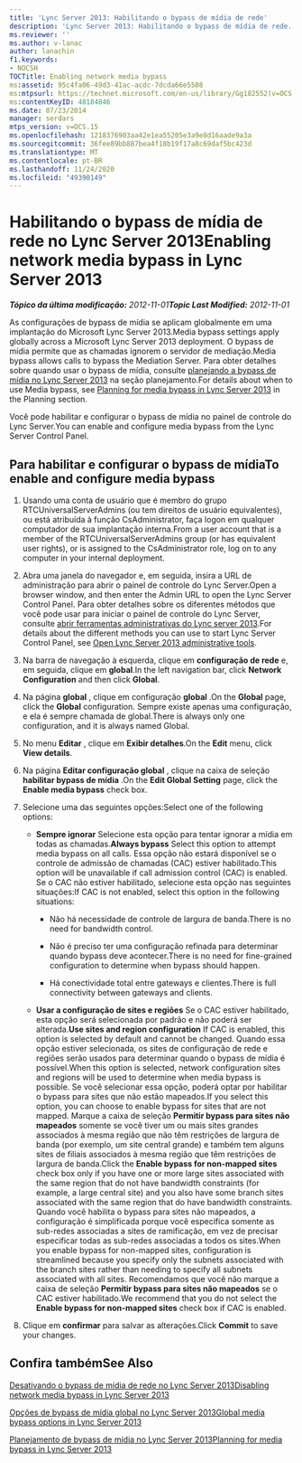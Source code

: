 ```yaml
---
title: 'Lync Server 2013: Habilitando o bypass de mídia de rede'
description: 'Lync Server 2013: Habilitando o bypass de mídia de rede.'
ms.reviewer: ''
ms.author: v-lanac
author: lanachin
f1.keywords:
- NOCSH
TOCTitle: Enabling network media bypass
ms:assetid: 95c4fa06-49d3-41ac-acdc-7dcda66e5508
ms:mtpsurl: https://technet.microsoft.com/en-us/library/Gg182552(v=OCS.15)
ms:contentKeyID: 48184846
ms.date: 07/23/2014
manager: serdars
mtps_version: v=OCS.15
ms.openlocfilehash: 1218376903aa42e1ea55205e3a9e8d16aade9a3a
ms.sourcegitcommit: 36fee89bb887bea4f18b19f17a8c69daf5bc423d
ms.translationtype: MT
ms.contentlocale: pt-BR
ms.lasthandoff: 11/24/2020
ms.locfileid: "49390149"
---
```

# <a name="enabling-network-media-bypass-in-lync-server-2013"></a><span data-ttu-id="f6040-103">Habilitando o bypass de mídia de rede no Lync Server 2013</span><span class="sxs-lookup"><span data-stu-id="f6040-103">Enabling network media bypass in Lync Server 2013</span></span>

<div data-xmlns="http://www.w3.org/1999/xhtml">

<div class="topic" data-xmlns="http://www.w3.org/1999/xhtml" data-msxsl="urn:schemas-microsoft-com:xslt" data-cs="https://msdn.microsoft.com/">

<div data-asp="https://msdn2.microsoft.com/asp">



</div>

<div id="mainSection">

<div id="mainBody"><span data-ttu-id="f6040-104">

<span> </span></span><span class="sxs-lookup"><span data-stu-id="f6040-104">

<span> </span></span></span>

<span data-ttu-id="f6040-105">_**Tópico da última modificação:** 2012-11-01_</span><span class="sxs-lookup"><span data-stu-id="f6040-105">_**Topic Last Modified:** 2012-11-01_</span></span>

<span data-ttu-id="f6040-106">As configurações de bypass de mídia se aplicam globalmente em uma implantação do Microsoft Lync Server 2013.</span><span class="sxs-lookup"><span data-stu-id="f6040-106">Media bypass settings apply globally across a Microsoft Lync Server 2013 deployment.</span></span> <span data-ttu-id="f6040-107">O bypass de mídia permite que as chamadas ignorem o servidor de mediação.</span><span class="sxs-lookup"><span data-stu-id="f6040-107">Media bypass allows calls to bypass the Mediation Server.</span></span> <span data-ttu-id="f6040-108">Para obter detalhes sobre quando usar o bypass de mídia, consulte [planejando a bypass de mídia no Lync Server 2013](lync-server-2013-planning-for-media-bypass.md) na seção planejamento.</span><span class="sxs-lookup"><span data-stu-id="f6040-108">For details about when to use Media bypass, see [Planning for media bypass in Lync Server 2013](lync-server-2013-planning-for-media-bypass.md) in the Planning section.</span></span>

<span data-ttu-id="f6040-109">Você pode habilitar e configurar o bypass de mídia no painel de controle do Lync Server.</span><span class="sxs-lookup"><span data-stu-id="f6040-109">You can enable and configure media bypass from the Lync Server Control Panel.</span></span>

<div>

## <a name="to-enable-and-configure-media-bypass"></a><span data-ttu-id="f6040-110">Para habilitar e configurar o bypass de mídia</span><span class="sxs-lookup"><span data-stu-id="f6040-110">To enable and configure media bypass</span></span>

1.  <span data-ttu-id="f6040-111">Usando uma conta de usuário que é membro do grupo RTCUniversalServerAdmins (ou tem direitos de usuário equivalentes), ou está atribuída à função CsAdministrator, faça logon em qualquer computador de sua implantação interna.</span><span class="sxs-lookup"><span data-stu-id="f6040-111">From a user account that is a member of the RTCUniversalServerAdmins group (or has equivalent user rights), or is assigned to the CsAdministrator role, log on to any computer in your internal deployment.</span></span>

2.  <span data-ttu-id="f6040-112">Abra uma janela do navegador e, em seguida, insira a URL de administração para abrir o painel de controle do Lync Server.</span><span class="sxs-lookup"><span data-stu-id="f6040-112">Open a browser window, and then enter the Admin URL to open the Lync Server Control Panel.</span></span> <span data-ttu-id="f6040-113">Para obter detalhes sobre os diferentes métodos que você pode usar para iniciar o painel de controle do Lync Server, consulte [abrir ferramentas administrativas do Lync server 2013](lync-server-2013-open-lync-server-administrative-tools.md).</span><span class="sxs-lookup"><span data-stu-id="f6040-113">For details about the different methods you can use to start Lync Server Control Panel, see [Open Lync Server 2013 administrative tools](lync-server-2013-open-lync-server-administrative-tools.md).</span></span>

3.  <span data-ttu-id="f6040-114">Na barra de navegação à esquerda, clique em **configuração de rede** e, em seguida, clique em **global**.</span><span class="sxs-lookup"><span data-stu-id="f6040-114">In the left navigation bar, click **Network Configuration** and then click **Global**.</span></span>

4.  <span data-ttu-id="f6040-115">Na página **global** , clique em configuração **global** .</span><span class="sxs-lookup"><span data-stu-id="f6040-115">On the **Global** page, click the **Global** configuration.</span></span> <span data-ttu-id="f6040-116">Sempre existe apenas uma configuração, e ela é sempre chamada de global.</span><span class="sxs-lookup"><span data-stu-id="f6040-116">There is always only one configuration, and it is always named Global.</span></span>

5.  <span data-ttu-id="f6040-117">No menu **Editar** , clique em **Exibir detalhes**.</span><span class="sxs-lookup"><span data-stu-id="f6040-117">On the **Edit** menu, click **View details**.</span></span>

6.  <span data-ttu-id="f6040-118">Na página **Editar configuração global** , clique na caixa de seleção **habilitar bypass de mídia** .</span><span class="sxs-lookup"><span data-stu-id="f6040-118">On the **Edit Global Setting** page, click the **Enable media bypass** check box.</span></span>

7.  <span data-ttu-id="f6040-119">Selecione uma das seguintes opções:</span><span class="sxs-lookup"><span data-stu-id="f6040-119">Select one of the following options:</span></span>
    
      - <span data-ttu-id="f6040-120">**Sempre ignorar**   Selecione esta opção para tentar ignorar a mídia em todas as chamadas.</span><span class="sxs-lookup"><span data-stu-id="f6040-120">**Always bypass**   Select this option to attempt media bypass on all calls.</span></span> <span data-ttu-id="f6040-121">Essa opção não estará disponível se o controle de admissão de chamadas (CAC) estiver habilitado.</span><span class="sxs-lookup"><span data-stu-id="f6040-121">This option will be unavailable if call admission control (CAC) is enabled.</span></span> <span data-ttu-id="f6040-122">Se o CAC não estiver habilitado, selecione esta opção nas seguintes situações:</span><span class="sxs-lookup"><span data-stu-id="f6040-122">If CAC is not enabled, select this option in the following situations:</span></span>
        
          - <span data-ttu-id="f6040-123">Não há necessidade de controle de largura de banda.</span><span class="sxs-lookup"><span data-stu-id="f6040-123">There is no need for bandwidth control.</span></span>
        
          - <span data-ttu-id="f6040-124">Não é preciso ter uma configuração refinada para determinar quando bypass deve acontecer.</span><span class="sxs-lookup"><span data-stu-id="f6040-124">There is no need for fine-grained configuration to determine when bypass should happen.</span></span>
        
          - <span data-ttu-id="f6040-125">Há conectividade total entre gateways e clientes.</span><span class="sxs-lookup"><span data-stu-id="f6040-125">There is full connectivity between gateways and clients.</span></span>
    
      - <span data-ttu-id="f6040-126">**Usar a configuração de sites e regiões**   Se o CAC estiver habilitado, esta opção será selecionada por padrão e não poderá ser alterada.</span><span class="sxs-lookup"><span data-stu-id="f6040-126">**Use sites and region configuration**   If CAC is enabled, this option is selected by default and cannot be changed.</span></span> <span data-ttu-id="f6040-127">Quando essa opção estiver selecionada, os sites de configuração de rede e regiões serão usados para determinar quando o bypass de mídia é possível.</span><span class="sxs-lookup"><span data-stu-id="f6040-127">When this option is selected, network configuration sites and regions will be used to determine when media bypass is possible.</span></span> <span data-ttu-id="f6040-128">Se você selecionar essa opção, poderá optar por habilitar o bypass para sites que não estão mapeados.</span><span class="sxs-lookup"><span data-stu-id="f6040-128">If you select this option, you can choose to enable bypass for sites that are not mapped.</span></span> <span data-ttu-id="f6040-129">Marque a caixa de seleção **Permitir bypass para sites não mapeados** somente se você tiver um ou mais sites grandes associados à mesma região que não têm restrições de largura de banda (por exemplo, um site central grande) e também tem alguns sites de filiais associados à mesma região que têm restrições de largura de banda.</span><span class="sxs-lookup"><span data-stu-id="f6040-129">Click the **Enable bypass for non-mapped sites** check box only if you have one or more large sites associated with the same region that do not have bandwidth constraints (for example, a large central site) and you also have some branch sites associated with the same region that do have bandwidth constraints.</span></span> <span data-ttu-id="f6040-130">Quando você habilita o bypass para sites não mapeados, a configuração é simplificada porque você especifica somente as sub-redes associadas a sites de ramificação, em vez de precisar especificar todas as sub-redes associadas a todos os sites.</span><span class="sxs-lookup"><span data-stu-id="f6040-130">When you enable bypass for non-mapped sites, configuration is streamlined because you specify only the subnets associated with the branch sites rather than needing to specify all subnets associated with all sites.</span></span> <span data-ttu-id="f6040-131">Recomendamos que você não marque a caixa de seleção **Permitir bypass para sites não mapeados** se o CAC estiver habilitado.</span><span class="sxs-lookup"><span data-stu-id="f6040-131">We recommend that you do not select the **Enable bypass for non-mapped sites** check box if CAC is enabled.</span></span>

8.  <span data-ttu-id="f6040-132">Clique em **confirmar** para salvar as alterações.</span><span class="sxs-lookup"><span data-stu-id="f6040-132">Click **Commit** to save your changes.</span></span>

</div>

<div>

## <a name="see-also"></a><span data-ttu-id="f6040-133">Confira também</span><span class="sxs-lookup"><span data-stu-id="f6040-133">See Also</span></span>


[<span data-ttu-id="f6040-134">Desativando o bypass de mídia de rede no Lync Server 2013</span><span class="sxs-lookup"><span data-stu-id="f6040-134">Disabling network media bypass in Lync Server 2013</span></span>](lync-server-2013-disabling-network-media-bypass.md)  


[<span data-ttu-id="f6040-135">Opções de bypass de mídia global no Lync Server 2013</span><span class="sxs-lookup"><span data-stu-id="f6040-135">Global media bypass options in Lync Server 2013</span></span>](lync-server-2013-global-media-bypass-options.md)  


[<span data-ttu-id="f6040-136">Planejamento de bypass de mídia no Lync Server 2013</span><span class="sxs-lookup"><span data-stu-id="f6040-136">Planning for media bypass in Lync Server 2013</span></span>](lync-server-2013-planning-for-media-bypass.md)  
  

<span data-ttu-id="f6040-137"></div>

</div>

<span> </span>

</div>

</div>

</span><span class="sxs-lookup"><span data-stu-id="f6040-137"></div>

</div>

<span> </span>

</div>

</div>

</span></span></div>


